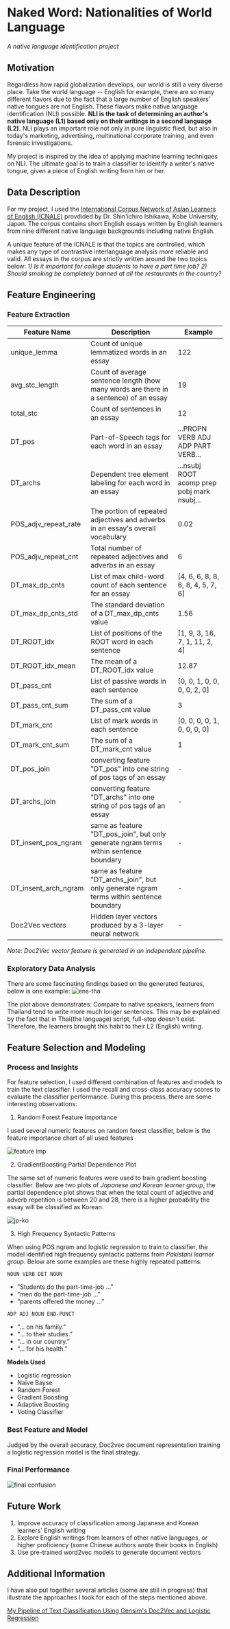 # Naked Word: Nationalities of World Language

_A native language identification project_

## Motivation
Regardless how rapid globalization develops, our world is still a very diverse place. Take the world language -- English for example, there are so many different flavors due to the fact that a large number of English speakers' native tongues are not English. These flavors make native language identification (NLI) possible. **NLI is the task of determining an author's native language (L1) based only on their writings in a second language (L2).** NLI plays an important role not only in pure linguistic flied, but also in today's marketing, advertising, multinational corporate training, and even forensic investigations.

My project is inspired by the idea of applying machine learning techniques on NLI. The ultimate goal is to train a classifier to identify a writer's native tongue, given a piece of English writing from him or her.

## Data Description
For my project, I used the [International Corpus Network of Asian Learners of English (ICNALE)](http://language.sakura.ne.jp/icnale/download.html) provdided by Dr. Shin'ichiro Ishikawa, Kobe University, Japan. The corpus contains short English essays written by English learners from nine different native language backgrounds including native English.

A unique feature of the ICNALE is that the topics are controlled, which makes any type of contrastive interlanguage analysis more reliable and valid. All essays in the corpus are strictly written around the two topics below:
_1) Is it important for college students to have a part time job?_
_2) Should smoking be completely banned at all the restaurants in the country?_

## Feature Engineering
### Feature Extraction
| Feature Name | Description | Example |
| --- | --- | --- |
| unique_lemma | Count of unique lemmatized words in an essay | 122 |
| avg_stc_length | Count of average sentence length (how many words are there in a sentence) of an essay | 19 |
| total_stc | Count of sentences in an essay | 12 |
| DT_pos | Part-of-Speech tags for each word in an essay | ...PROPN VERB ADJ ADP PART VERB... |
| DT_archs | Dependent tree element labeling for each word in an essay | ...nsubj ROOT acomp prep pobj mark nsubj... |
| POS_adjv_repeat_rate | The portion of repeated adjectives and adverbs in an essay's overall vocabulary | 0.02 |
| POS_adjv_repeat_cnt | Total number of repeated adjectives and adverbs in an essay | 6 |
| DT_max_dp_cnts | List of max child-word count of each sentence for an essay | [4, 6, 6, 8, 8, 6, 8, 4, 5, 7, 6] |
| DT_max_dp_cnts_std | The standard deviation of a DT_max_dp_cnts value | 1.56 |
| DT_ROOT_idx | List of positions of the ROOT word in each sentence | [1, 9, 3, 16, 7, 1, 11, 2, 4] |
| DT_ROOT_idx_mean | The mean of a DT_ROOT_idx value | 12.87 |
| DT_pass_cnt | List of passive words in each sentence | [0, 0, 1, 0, 0, 0, 0, 2, 0] |
| DT_pass_cnt_sum | The sum of a DT_pass_cnt value | 3 |
| DT_mark_cnt | List of mark words in each sentence | [0, 0, 0, 0, 1, 0, 0, 0, 0] |
| DT_mark_cnt_sum | The sum of a DT_mark_cnt value | 1 |
| DT_pos_join | converting feature "DT_pos" into one string of pos tags of an essay | - |
| DT_archs_join | converting feature "DT_archs" into one string of pos tags of an essay | - |
| DT_insent_pos_ngram | same as feature "DT_pos_join", but only generate ngram terms within sentence boundary | - |
| DT_insent_arch_ngram | same as feature "DT_archs_join", but only generate ngram terms within sentence boundary | - |
| Doc2Vec vectors| Hidden layer vectors produced by a 3-layer neural network | - |
_Note: Doc2Vec vector feature is generated in an independent pipeline._

### Exploratory Data Analysis
There are some fascinating findings based on the generated features, below is one example:
![ens-tha](./images/ens-tha.png)

The plot above demonstrates: Compare to native speakers, learners from Thailand tend to write more much longer sentences. This may be explained by the fact that in Thai(the language) script, full-stop doesn't exist. Therefore, the learners brought this habit to their L2 (English) writing.

## Feature Selection and Modeling
### Process and Insights
For feature selection, I used different combination of features and models to train the text classifier. I used the recall and cross-class accuracy scores to evaluate the classifier performance. During this process, there are some interesting observations:
1. Random Forest Feature Importance

I used several numeric features on random forest classifier, below is the feature importance chart of all used features

![feature imp](./images/feature_imp.png)

2. GradientBoosting Partial Dependence Plot

The same set of numeric features were used to train gradient boosting classifier. Below are two plots of _Japanese and Korean learner group_, the partial dependence plot shows that when the total count of adjective and adverb repetition is between 20 and 28, there is a higher probability the essay will be classified as Korean.

![jp-ko](./images/jp_ko.png)

3. High Frequency Syntactic Patterns

When using POS ngram and logistic regression to train to classifier, the model identified high frequency syntactic patterns from _Pakistani learner group_. Below are some examples are these highly repeated patterns:

`NOUN VERB DET NOUN`
- ”Students do the part-time-job …”
- “men do the part-time-job …”
- “parents offered the money …”

`ADP ADJ NOUN END-PUNCT`
- “… on his family.”
- “… to their studies.”
- “… in our country.”
- “… for his health.”

**Models Used**
- Logistic regression
- Naive Bayse
- Random Forest
- Gradient Boosting
- Adaptive Boosting
- Voting Classifier

### Best Feature and Model
Judged by the overall accuracy, Doc2vec document representation training a logistic regression model is the final strategy.
### Final Performance
![final confusion](./images/confusion_max.png)

## Future Work
1. Improve accuracy of classification among Japanese and Korean learners' English writing
2. Explore English writings from learners of other native languages, or higher proficiency (some Chinese authors wrote their books in English)
3. Use pre-trained word2vec models to generate document vectors

## Additional Information
I have also put together several articles (some are still in progress) that illustrate the approaches I took for each of the steps mentioned above.

[My Pipeline of Text Classification Using Gensim's Doc2Vec and Logistic Regression](https://fzr72725.github.io/2018/01/14/genism-guide.html)
